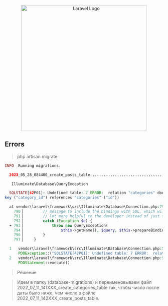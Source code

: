 <p align="center"><a href="https://laravel.com" target="_blank"><img src="https://raw.githubusercontent.com/laravel/art/master/logo-lockup/5%20SVG/2%20CMYK/1%20Full%20Color/laravel-logolockup-cmyk-red.svg" width="400" alt="Laravel Logo"></a></p>


## Errors

> php artisan migrate

```php
INFO  Running migrations.

  2023_05_28_084400_create_posts_table ................................................................................................... 30ms FAIL

   Illuminate\Database\QueryException 

  SQLSTATE[42P01]: Undefined table: 7 ERROR:  relation "categories" does not exist (Connection: pgsql, SQL: alter table "posts" add constraint "post_category_fk" foreig
key ("category_id") references "categories" ("id"))

  at vendor\laravel\framework\src\Illuminate\Database\Connection.php:793
    790▕         // message to include the bindings with SQL, which will make this exception a
    791▕         // lot more helpful to the developer instead of just the database's errors.
    792▕         catch (Exception $e) {
  ➜ 793▕             throw new QueryException(
    794▕                 $this->getName(), $query, $this->prepareBindings($bindings), $e
    796▕         }
    797▕     }

  1   vendor\laravel\framework\src\Illuminate\Database\Connection.php:578
      PDOException::("SQLSTATE[42P01]: Undefined table: 7 ERROR:  relation "categories" does not exist")
  2   vendor\laravel\framework\src\Illuminate\Database\Connection.php:578
      PDOStatement::execute()
```

> Решение

> Идем в папку (database-migrations) и переименовываем файл 2022_07_11_141XXX_create_categories_table так, чтобы число после даты было ниже, чем число в файле 2022_07_11_142XXX_create_posts_table.
